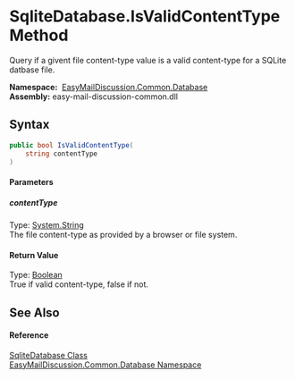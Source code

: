 SqliteDatabase.IsValidContentType Method
========================================
Query if a givent file content-type value is a valid content-type for a SQLite datbase file.

  **Namespace:**  [EasyMailDiscussion.Common.Database][1]  
  **Assembly:** easy-mail-discussion-common.dll

Syntax
------

```csharp
public bool IsValidContentType(
	string contentType
)
```

#### Parameters

##### *contentType*
Type: [System.String][2]  
 The file content-type as provided by a browser or file system.

#### Return Value
Type: [Boolean][3]  
 True if valid content-type, false if not. 

See Also
--------

#### Reference
[SqliteDatabase Class][4]  
[EasyMailDiscussion.Common.Database Namespace][1]  

[1]: ../README.md
[2]: https://docs.microsoft.com/dotnet/api/system.string
[3]: https://docs.microsoft.com/dotnet/api/system.boolean
[4]: README.md